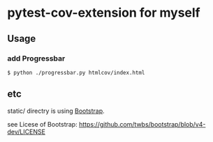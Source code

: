# pytest-cov-extension for myself

## Usage

### add Progressbar

```
$ python ./progressbar.py htmlcov/index.html
```


## etc
static/ directry is using [Bootstrap](https://getbootstrap.com/).

see Licese of Bootstrap: https://github.com/twbs/bootstrap/blob/v4-dev/LICENSE
